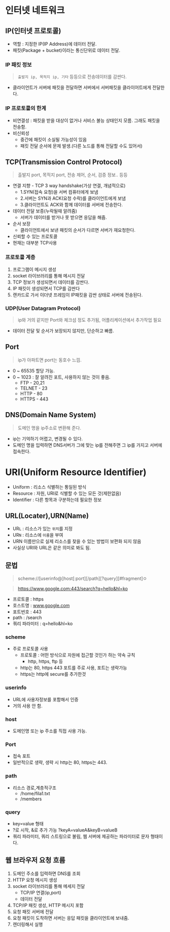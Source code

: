 # 인터넷 네트워크

## IP(인터넷 프로토콜)

- 역할 : 지정한 IP(IP Address)에 데이터 전달.
- 패킷(Package + bucket)이라는 통신단위로 데이터 전달.

### IP 패킷 정보
> `출발지 ip, 목적지 ip, 기타` 등등으로 전송데이터를 감싼다.
- 클라이언트가 서버에 패킷을 전달하면 서버에서 서버패킷을 클라이어트에게 전달한다.
### IP 프로토콜의 한계
- 비연결성 : 패킷을 받을 대상이 없거나 서비스 불능 상태인지 모름. 그래도 패킷을 전송함.
- 비신뢰성 
  - 중간에 패킷이 소실될 가능성이 있음
  - 패킷 전달 순서에 문제 발생.(다른 노드를 통해 전달할 수도 있어서)

## TCP(Transmission Control Protocol)
> 출발지 port, 목적지 port, 전송 제어, 순서, 검증 정보.. 등등
- 연결 지향 - TCP 3 way handshake(가상 연결, 개념적으로)
  - 1.SYN(접속 요청)을 서버 컴퓨터에게 보냄
  - 2.서버는  SYN과 ACK(요청 수락)를 클라이언트에게 보냄
  - 3.클라이언트도 ACK와 함께 데이터를 서버에 전송한다. 
- 데이터 전달 보증(누락될때 알려줌)
  - 서버가 데이터를 받거나 못 받으면 응답을 해줌.
- 순서 보장
  - 클라이언트에서 보낸 패킷의 순서가 다르면 서버가 재요청한다.
- 신뢰할 수 있는 프로토콜
- 현재는 대부분 TCP사용


### 프로토콜 계층
1. 프로그램이 메시지 생성
2. socket 라이브러리를 통해 메시지 전달
3. TCP 정보가 생성되면서 데이터를 감싼다.
4. IP 패킷이 생성되면서 TCP를 감싼다
5. 랜카드로 가서 이더넷 프레임이 IP패킷을 감싼 상태로 서버에 전송된다.

### UDP(User Datagram Protocol)
> ip와 거의 같지만 Port와 체크섬 정도 추가됨, 어플리케이션에서 추가작업 필요
- 데이터 전달 및 순서가 보장되지 않지만, 단순하고 빠름.
## Port
> ip가 아파트면 port는 동호수 느낌.
- 0 ~ 65535 할당 가능.
- 0 ~ 1023 : 잘 알려진 포트, 사용하지 않는 것이 좋음.
    - FTP - 20,21
    - TELNET - 23
    - HTTP - 80
    - HTTPS - 443
## DNS(Domain Name System)
> 도메인 명을 ip주소로 변환해 준다.
- ip는 기억하기 어렵고, 변경될 수 있다.
- 도메인 명을 입력하면 DNS서버가 그에 맞는 ip를 전해주면 그 ip를 가지고 서버에 접속한다.

# URI(Uniform Resource Identifier)
- Uniform : 리소스 식별하는 통일된 방식
- Resource : 자원, URI로 식별할 수 있는 모든 것(제한없음)
- Identifier : 다른 항목과 구분하는데 필요한 정보

## URL(Locater),URN(Name)
- UR`L` : 리소스가 있는 `위치`를 지정
- UR`N` : 리소스에 `이름`을 부여
- URN 이름만으로 실제 리소스를 찾을 수 있는 방법이 보편화 되지 않음
- 사실상 URI와 URL은 같은 의미로 봐도 됨.

## 문법
> scheme://[userinfo@]host[:port][/path][?query][#fragment]ㅇ

> https://www.google.com:443/search?q=hello&hl=ko
- 프로토콜 : https
- 호스트명 : www.google.com
- 포트번호 : 443
- path : /search
- 쿼리 파라미터 : q=hello&hl=ko

### scheme 
- 주로 프로토콜 사용
  - 프로토콜 : 어떤 방식으로 자원에 접근할 것인가 하는 약속 규칙
    - http, https, ftp 등
  - http는 80, https 443 포트를 주로 사용, 포트는 생략가능
  - https는 http에 secure를 추가한것

### userinfo
- URL에 사용자정보를 포함해서 인증
- 거의 사용 안 함.

### host
- 도메인명 또는 ip 주소를 직접 사용 가능.
### Port
- 접속 포트
- 일반적으로 생략, 생략 시 http는 80, https는 443.

### path
- 리소스 경로,계층적구조
  - /home/fila1.txt
  - /members

### query
- key=value 형태
- ?로 시작, &로 추가 가능 ?keyA=valueA&keyB=valueB
- 쿼리 파라미터, 쿼리 스트링으로 불림, 웹 서버에 제공하는 파라미터로 문자 형태이다.

## 웹 브라우저 요청 흐름
1. 도메인 주소를 입력하면 DNS를 조회
2. HTTP 요청 메시지 생성
3. socket 라이브러리를 통해 메세지 전달 
    - TCP/IP 연결(ip,port)
    - 데이터 전달
4. TCP/IP 패킷 생성, HTTP 메시지 포함
5. 요청 패킷 서버에 전달
6. 요청 패킷이 도착하면 서버는 응답 패킷을 클라이언트에 보내줌.
7. 렌더링해서 실행